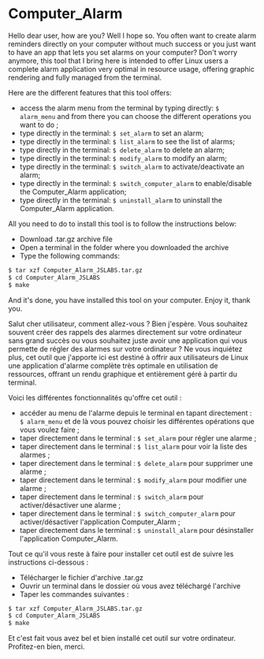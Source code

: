 # Computer_Alarm

Hello dear user, how are you? Well I hope so.
You often want to create alarm reminders directly on your computer without much success or you just want to
have an app that lets you set alarms on your computer?
Don't worry anymore, this tool that I bring here is intended to offer Linux users a complete alarm application
very optimal in resource usage, offering graphic rendering and fully managed from the terminal.

Here are the different features that this tool offers:
* access the alarm menu from the terminal by typing directly:
`$ alarm_menu`
and from there you can choose the different operations you want to do
;
* type directly in the terminal: `$ set_alarm` to set an alarm;
* type directly in the terminal: `$ list_alarm` to see the list of alarms;
* type directly in the terminal: `$ delete_alarm` to delete an alarm;
* type directly in the terminal: `$ modify_alarm` to modify an alarm;
* type directly in the terminal: `$ switch_alarm` to activate/deactivate an alarm;
* type directly in the terminal: `$ switch_computer_alarm` to enable/disable the Computer_Alarm application;
* type directly in the terminal: `$ uninstall_alarm` to uninstall the Computer_Alarm application.

All you need to do to install this tool is to follow the instructions below:

* Download .tar.gz archive file
* Open a terminal in the folder where you downloaded the archive
* Type the following commands:

```bash
$ tar xzf Computer_Alarm_JSLABS.tar.gz
$ cd Computer_Alarm_JSLABS
$ make
```

And it's done, you have installed this tool on your computer. Enjoy it, thank you.


Salut cher utilisateur, comment allez-vous ? Bien j'espère. 
Vous souhaitez souvent créer des rappels des alarmes directement sur votre ordinateur sans grand succès ou vous souhaitez juste
avoir une application qui vous permette de régler des alarmes sur votre ordinateur ? 
Ne vous inquiétez plus, cet outil que j'apporte ici est destiné à offrir aux utilisateurs de Linux une application d'alarme complète 
très optimale en utilisation de ressources, offrant un rendu graphique et entièrement géré à partir du terminal.

Voici les différentes fonctionnalités qu'offre cet outil :
* accéder au menu de l'alarme depuis le terminal en tapant directement :
`$ alarm_menu`
et de là vous pouvez choisir les différentes opérations que vous voulez faire
;
* taper directement dans le terminal : `$ set_alarm` pour régler une alarme ;
* taper directement dans le terminal : `$ list_alarm` pour voir la liste des alarmes ;
* taper directement dans le terminal : `$ delete_alarm` pour supprimer une alarme ;
* taper directement dans le terminal : `$ modify_alarm` pour modifier une alarme ;
* taper directement dans le terminal : `$ switch_alarm` pour activer/désactiver une alarme ;
* taper directement dans le terminal : `$ switch_computer_alarm` pour activer/désactiver l'application Computer_Alarm ;
* taper directement dans le terminal : `$ uninstall_alarm` pour désinstaller l'application Computer_Alarm.

Tout ce qu'il vous reste à faire pour installer cet outil est de suivre les instructions ci-dessous :

* Télécharger le fichier d'archive .tar.gz
* Ouvrir un terminal dans le dossier où vous avez téléchargé l'archive
* Taper les commandes suivantes :

```bash
$ tar xzf Computer_Alarm_JSLABS.tar.gz
$ cd Computer_Alarm_JSLABS
$ make
```

Et c'est fait vous avez bel et bien installé cet outil sur votre ordinateur. Profitez-en bien, merci.


